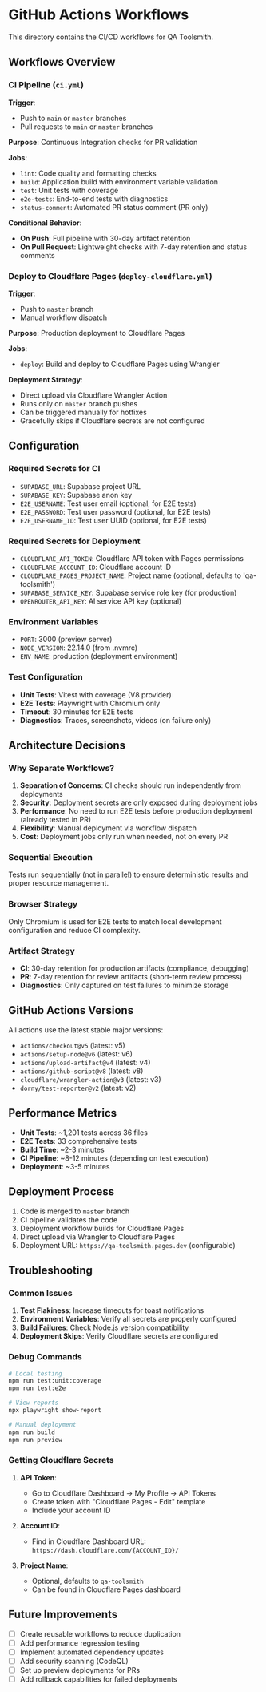 # GitHub Actions Workflows

This directory contains the CI/CD workflows for QA Toolsmith.

## Workflows Overview

### CI Pipeline (`ci.yml`)
**Trigger**: 
- Push to `main` or `master` branches
- Pull requests to `main` or `master` branches

**Purpose**: Continuous Integration checks for PR validation

**Jobs**:
- `lint`: Code quality and formatting checks
- `build`: Application build with environment variable validation
- `test`: Unit tests with coverage
- `e2e-tests`: End-to-end tests with diagnostics
- `status-comment`: Automated PR status comment (PR only)

**Conditional Behavior**:
- **On Push**: Full pipeline with 30-day artifact retention
- **On Pull Request**: Lightweight checks with 7-day retention and status comments

### Deploy to Cloudflare Pages (`deploy-cloudflare.yml`)
**Trigger**: 
- Push to `master` branch
- Manual workflow dispatch

**Purpose**: Production deployment to Cloudflare Pages

**Jobs**:
- `deploy`: Build and deploy to Cloudflare Pages using Wrangler

**Deployment Strategy**:
- Direct upload via Cloudflare Wrangler Action
- Runs only on `master` branch pushes
- Can be triggered manually for hotfixes
- Gracefully skips if Cloudflare secrets are not configured

## Configuration

### Required Secrets for CI

- `SUPABASE_URL`: Supabase project URL
- `SUPABASE_KEY`: Supabase anon key
- `E2E_USERNAME`: Test user email (optional, for E2E tests)
- `E2E_PASSWORD`: Test user password (optional, for E2E tests)
- `E2E_USERNAME_ID`: Test user UUID (optional, for E2E tests)

### Required Secrets for Deployment

- `CLOUDFLARE_API_TOKEN`: Cloudflare API token with Pages permissions
- `CLOUDFLARE_ACCOUNT_ID`: Cloudflare account ID
- `CLOUDFLARE_PAGES_PROJECT_NAME`: Project name (optional, defaults to 'qa-toolsmith')
- `SUPABASE_SERVICE_KEY`: Supabase service role key (for production)
- `OPENROUTER_API_KEY`: AI service API key (optional)

### Environment Variables

- `PORT`: 3000 (preview server)
- `NODE_VERSION`: 22.14.0 (from .nvmrc)
- `ENV_NAME`: production (deployment environment)

### Test Configuration

- **Unit Tests**: Vitest with coverage (V8 provider)
- **E2E Tests**: Playwright with Chromium only
- **Timeout**: 30 minutes for E2E tests
- **Diagnostics**: Traces, screenshots, videos (on failure only)

## Architecture Decisions

### Why Separate Workflows?

1. **Separation of Concerns**: CI checks should run independently from deployments
2. **Security**: Deployment secrets are only exposed during deployment jobs
3. **Performance**: No need to run E2E tests before production deployment (already tested in PR)
4. **Flexibility**: Manual deployment via workflow dispatch
5. **Cost**: Deployment jobs only run when needed, not on every PR

### Sequential Execution

Tests run sequentially (not in parallel) to ensure deterministic results and proper resource management.

### Browser Strategy

Only Chromium is used for E2E tests to match local development configuration and reduce CI complexity.

### Artifact Strategy

- **CI**: 30-day retention for production artifacts (compliance, debugging)
- **PR**: 7-day retention for review artifacts (short-term review process)
- **Diagnostics**: Only captured on test failures to minimize storage

## GitHub Actions Versions

All actions use the latest stable major versions:

- `actions/checkout@v5` (latest: v5)
- `actions/setup-node@v6` (latest: v6)
- `actions/upload-artifact@v4` (latest: v4)
- `actions/github-script@v8` (latest: v8)
- `cloudflare/wrangler-action@v3` (latest: v3)
- `dorny/test-reporter@v2` (latest: v2)

## Performance Metrics

- **Unit Tests**: ~1,201 tests across 36 files
- **E2E Tests**: 33 comprehensive tests
- **Build Time**: ~2-3 minutes
- **CI Pipeline**: ~8-12 minutes (depending on test execution)
- **Deployment**: ~3-5 minutes

## Deployment Process

1. Code is merged to `master` branch
2. CI pipeline validates the code
3. Deployment workflow builds for Cloudflare Pages
4. Direct upload via Wrangler to Cloudflare Pages
5. Deployment URL: `https://qa-toolsmith.pages.dev` (configurable)

## Troubleshooting

### Common Issues

1. **Test Flakiness**: Increase timeouts for toast notifications
2. **Environment Variables**: Verify all secrets are properly configured
3. **Build Failures**: Check Node.js version compatibility
4. **Deployment Skips**: Verify Cloudflare secrets are configured

### Debug Commands

```bash
# Local testing
npm run test:unit:coverage
npm run test:e2e

# View reports
npx playwright show-report

# Manual deployment
npm run build
npm run preview
```

### Getting Cloudflare Secrets

1. **API Token**: 
   - Go to Cloudflare Dashboard → My Profile → API Tokens
   - Create token with "Cloudflare Pages - Edit" template
   - Include your account ID

2. **Account ID**:
   - Find in Cloudflare Dashboard URL: `https://dash.cloudflare.com/{ACCOUNT_ID}/`

3. **Project Name**:
   - Optional, defaults to `qa-toolsmith`
   - Can be found in Cloudflare Pages dashboard

## Future Improvements

- [ ] Create reusable workflows to reduce duplication
- [ ] Add performance regression testing
- [ ] Implement automated dependency updates
- [ ] Add security scanning (CodeQL)
- [ ] Set up preview deployments for PRs
- [ ] Add rollback capabilities for failed deployments
